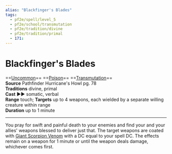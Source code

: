```yaml
---
alias: "Blackfinger's Blades"
tags:
  - pf2e/spell/level_5
  - pf2e/school/transmutation
  - pf2e/tradition/divine
  - pf2e/tradition/primal
  - 171:
---
```


# Blackfinger's Blades

==[Uncommon](../../../Traits/Uncommon.md)== ==[Poison](../../../Traits/Poison.md)== ==[Transmutation](../../../Traits/Transmutation.md)==  
__Source__ Pathfinder Hurricane's Howl pg. 78  
**Traditions** divine, primal  
**Cast** ►► somatic, verbal  
**Range** touch; **Targets** up to 4 weapons, each wielded by a separate willing creature within range  
**Duration** up to 1 minute

---

You pray for swift and painful death to your enemies and find your and your allies' weapons blessed to deliver just that. The target weapons are coated with [Giant Scorpion Venom](../../../Items/Alchemical%20Items/Alchemical%20Poisons/Giant%20Scorpion%20Venom.md) with a DC equal to your spell DC. The effects remain on a weapon for 1 minute or until the weapon deals damage, whichever comes first.
